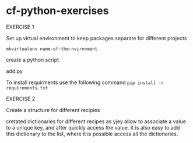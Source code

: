 # cf-python-exercises

EXERCISE 1

Set up virtual environment to keep packages separate for different projects

`mkvirtualenv name-of-the-nvironment`

create a python script 

add.py

To install requirments use the following command 
`pip install -r requirements.txt`

EXERCISE 2

Create a structure for different recipies

cretated dictionaries for different recipes as yjey allow to associate a value to a unique key, and after quickly access the value. It is also easy to add this dictionary to the list, where it is possible access all the dictionaries.
